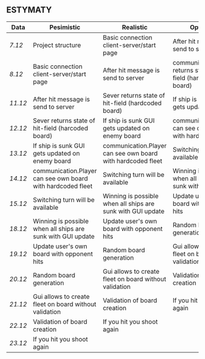 ## ESTYMATY

Data | Pesimistic | Realistic | Optimistic
--- | --- | --- | ---
*7.12* | Project structure| Basic connection client-server/start page   | After hit message is send to server
*8.12* | Basic connection client-server/start page  | After hit message is send to server | communication.Server returns state of hit-field (hardcoded board)
*11.12* | After hit message is send to server| Sever returns state of hit-field (hardcoded board) | If ship is sunk GUI gets updated
*12.12* | Sever returns state of hit-field (harcoded board) | If ship is sunk GUI gets updated on enemy board | communication.Player can see own board with hardcoded fleet
*13.12* | If ship is sunk GUI gets updated on enemy board | communication.Player can see own board with hardcoded fleet | Switching turn will be available
*14.12* | communication.Player can see own board with hardcoded fleet | Switching turn will be available | Winning is possible when all ships are sunk with GUI update
*15.12* | Switching turn will be available | Winning is possible when all ships are sunk with GUI update | Update user's own board with opponent hits
*18.12* | Winning is possible when all ships are sunk with GUI update | Update user's own board with opponent hits | Random board generation
*19.12* | Update user's own board with opponent hits | Random board generation | Gui allows to create fleet on board without validation
*20.12* | Random board generation | Gui allows to create fleet on board without validation | Validation of board creation
*21.12* | Gui allows to create fleet on board without validation | Validation of board creation | If you hit you shoot again
*22.12* | Validation of board creation | If you hit you shoot again |
*23.12* | If you hit you shoot again |





